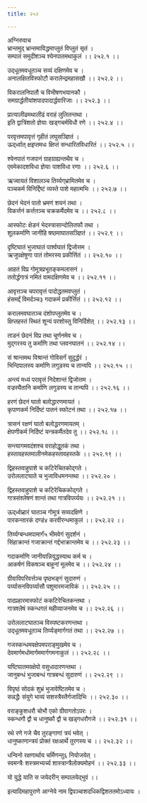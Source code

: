 ```yaml
---
title: २५२

---
```

अग्निरुवाच  
भ्रान्तमुद् भ्रान्तमाविद्धमाप्लुतं विप्लुतं सृतं ।  
सम्पातं समुदीशञ्च श्येनपातमथाकुलं ।। २५२.१ ।।  
  
उद्‌धूतमवधूतञ्च सव्यं दक्षिणमेव च ।  
अनालक्षितविस्फोटौ करालेन्द्रमहासखौ ।। २५२.२ ।।  
  
विकरालनिपातौ च विभीषणभयानकौ ।  
समग्रार्द्धतीयांशपादपादार्द्धवारिजाः ।। २५२.३ ।।  
  
प्रात्यालीढमथालीढं वराहं लुलितन्तथा ।  
इति द्वात्रिंशतो ज्ञेयाः खड्गचर्मविधौ रणे ।। २५२.४ ।।  
  
परवृत्तमपावृत्तं गृहीतं लघुसञ्ज्ञितं ।  
ऊद्‌र्ध्वात् क्षइप्तमधः क्षिप्तं सन्धारितविधारितं ।। २५२.५ ।।  
  
श्येनपातं गजपानं ग्राहग्राह्यन्तथैव च ।  
एवमेकादशविधा ज्ञेयाः पाशविधा रणाः ।। २५२.६ ।।  
  
ऋज्वायतं विशालञ्च तिर्य्यग्‌भ्रामितमेव च ।  
पञ्चकर्म विनिर्द्दिष्टं व्यस्ते पाशे महात्मभिः ।। २५२.७ ।।  
  
छेदनं भेदनं पातो भ्रमणं शयनं तथा ।  
विकर्त्तनं कर्त्तऩञ्च चक्रकर्मेदमेव च ।। २५२.८ ।।  
  
आस्फोटः क्षेडनं भेदस्त्रासान्दोलितफौ तथा ।  
शूलकर्माणि जानीहि षष्ठमाघातसञ्ज्ञितं ।। २५२.९ ।।  
  
दृष्टिघातं भुजाघातं पार्श्वघातं द्विजोत्तम ।  
ऋजुपक्षेषुणा पातं तोमरस्य प्रकीर्त्तितं ।। २५२.१० ।।  
  
आहतं विप्र गोमूत्रप्रभूतङ्कमलासनं ।  
ततोर्द्धगात्रं नमितं वामदक्षिणमेव च ।। २५२.११ ।।  
  
आवृत्तञ्च चपरावृत्तं पादोद्धतमवप्लुतं ।  
हंसमर्द्दं विमर्दञ्च३ गदाकर्म प्रकीर्त्तितं ।। २५२.१२ ।।  
  
करालमवघातञ्च दंशोपप्लुतमेव च ।  
क्षिप्तहस्तं स्थितं शून्यं परशोस्तु विनिर्दिशेत् ।। २५२.१३ ।।  
  
ताडनं छेदनं विप्र तथा चूर्णनमेव च ।  
मुद्‌गरस्य तु कर्माणि तथा प्लवनघातनं ।। २५२.१४ ।।  
  
सं श्रान्तमथ विश्रान्तं गोविसर्गं सुदुर्द्धरं ।  
भिन्दिपालस्य कर्माणि लगुडस्य च तान्यपि ।। २५२.१५ ।।  
  
अन्त्यं मध्यं परावृत्तं निदेशान्तं द्विजोत्तम ।  
वज्रस्यैतानि कर्माणि लगुडस्य च तान्यपि ।। २५२.१६ ।।  
  
हरणं छेदनं घातो बलोद्धारणमायतं ।  
कृपाणकर्म निर्दिष्टं पातनं स्फोटनं तथा ।। २५२.१७ ।।  
  
त्रासनं रक्षणं घातो बलोद्धरणमायतम् ।  
क्षेपणीकर्म निर्दिष्टं यन्त्रकर्मैतदेव तु ।। २५२.१८ ।।  
  
सन्त्यागमवदंशश्च वराहोद्धूतकं तथा ।  
हस्तावहस्तमालीनमेकहस्तावहस्तके ।। २५२.१९ ।।  
  
द्विहस्तवाहुपाशे च कटिरेचितकोद्‌गते ।  
उरोललाटघाते च भुजाविधमनन्तथा ।। २५२.२० ।  
  
द्विहस्तवाहुपाशे च कटिरेचिककोद्‌गते ।  
गात्रसंश्लेषणं शान्तं तथा गात्रविपर्य्ययः ।। २५२.२१ ।।  
  
ऊद्‌र्ध्वप्र्हारं घातञ्च गोमूत्रं सव्यदक्षिणे ।  
पारकन्तारकं दण्डं४ करवीरन्धमाकुलं ।। २५२.२२ ।।  
  
तिर्य्यग्बन्धमपामार्गं५ भीमवेगं सुदर्शनं ।  
सिंहाक्रान्तं गजाक्रान्तं गर्द्दभाक्रान्तमेव च ।। २५२.२३ ।।  
  
गदाकर्माणि जानीयान्नियुद्धस्याथ कर्म च ।  
आकर्षणं विकषञ्च बाहूनां मूलमेव च ।। २५२.२४ ।।  
  
ग्रीवाविपरिवर्त्तञ्च पृष्ठभङ्गं सुदारुणं ।  
पर्य्यासनविपर्य्यासौ पशुमारमजाविकं ।। २५२.२५ ।।  
  
पादप्रहारमास्फोटं ककटिरेचितकन्तथा ।  
गात्रश्लेषं स्कन्धगतं महीव्याजनमेव च ।। २५२.२६ ।।  
  
उरोललाटघातञ्च विस्पष्टकरणन्तथा ।  
उद्‌धूतमवधूतञ्च तिर्य्यङ्मार्गगतं तथा ।। २५२.२७ ।।  
  
गजस्कन्धमवक्षेपमपराङ्‌मुखमेव च ।  
देवमार्गमधोमार्गममार्गगमनाकुलं ।। २५२.२८ ।।  
  
यष्टिघातमवक्षेपो वसुधादारणन्तथा ।  
जानुबन्धं भुजाबन्धं गात्रबन्धं सुदारुणं ।। २५२.२९ ।।  
  
विपृष्ठं सोदकं शुभ्रं भुजावेष्टितमेव च ।  
सन्नद्धैः संयुगे भाव्यं सशस्त्रैस्तैर्गजादिभिः ।। २५२.३० ।।  
  
वराङ्कुशधरौ चोभौ एको ग्रीवागतोऽपरः ।  
स्कन्धगौ द्वौ च धानुष्कौ द्वौ च खड्‌गधरौगजे ।। २५२.३१ ।।  
  
रथे रणे गजे चैव तुरङ्गाणां त्रयं भवेत् ।  
धानुष्काणान्त्रयं प्रोक्तं रक्षआर्थे तुरगस्य च ।। २५२.३२ ।।  
  
धन्विनो रक्षणार्थाय चर्मिणन्तु६ नियोजयेत् ।  
स्वमन्त्रैः शस्त्रमभ्यर्च्य शास्त्रान्त्रैलोक्यमोहनं ।। २५२.३३ ।।  
  
यो युद्धे याति स जयेदरीन् सम्पालयेद्भुवं ।।  
  
इत्यादिमहापुराणे आग्नेये नाम द्विपञ्चाशदधिकद्विशततमोऽध्यायः ।